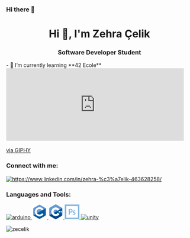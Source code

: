 ### Hi there 👋
<h1 align="center">Hi 👋, I'm Zehra Çelik</h1>
<h3 align="center">Software Developer Student</h3>
- 🌱 I’m currently learning **42 Ecole**
<iframe src="https://giphy.com/embed/4knozU8q9AXvpod9qy" width="480" height="196" frameBorder="0" class="giphy-embed" allowFullScreen></iframe><p><a href="https://giphy.com/gifs/code-matrix-security-4knozU8q9AXvpod9qy">via GIPHY</a></p>
<h3 align="left">Connect with me:</h3>
<p align="left">
<a href="https://linkedin.com/in/https://www.linkedin.com/in/zehra-%c3%a7elik-463628258/" target="blank"><img align="center" src="https://raw.githubusercontent.com/rahuldkjain/github-profile-readme-generator/master/src/images/icons/Social/linked-in-alt.svg" alt="https://www.linkedin.com/in/zehra-%c3%a7elik-463628258/" height="30" width="40" /></a>
</p>

<h3 align="left">Languages and Tools:</h3>
<p align="left"> <a href="https://www.arduino.cc/" target="_blank" rel="noreferrer"> <img src="https://cdn.worldvectorlogo.com/logos/arduino-1.svg" alt="arduino" width="40" height="40"/> </a> <a href="https://www.cprogramming.com/" target="_blank" rel="noreferrer"> <img src="https://raw.githubusercontent.com/devicons/devicon/master/icons/c/c-original.svg" alt="c" width="40" height="40"/> </a> <a href="https://www.w3schools.com/cpp/" target="_blank" rel="noreferrer"> <img src="https://raw.githubusercontent.com/devicons/devicon/master/icons/cplusplus/cplusplus-original.svg" alt="cplusplus" width="40" height="40"/> </a> <a href="https://www.photoshop.com/en" target="_blank" rel="noreferrer"> <img src="https://raw.githubusercontent.com/devicons/devicon/master/icons/photoshop/photoshop-line.svg" alt="photoshop" width="40" height="40"/> </a> <a href="https://unity.com/" target="_blank" rel="noreferrer"> <img src="https://www.vectorlogo.zone/logos/unity3d/unity3d-icon.svg" alt="unity" width="40" height="40"/> </a> </p>

<p><img align="center" src="https://github-readme-stats.vercel.app/api/top-langs?username=zecelik&show_icons=true&locale=en&layout=compact" alt="zecelik" /></p>

